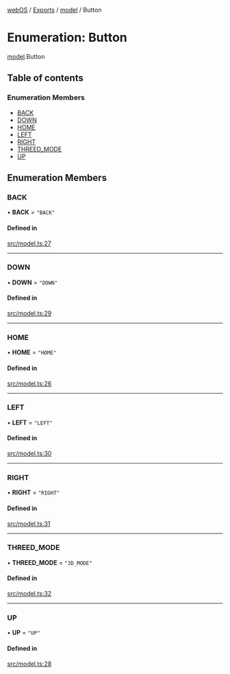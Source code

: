 [webOS](../README.md) / [Exports](../modules.md) / [model](../modules/model.md) / Button

# Enumeration: Button

[model](../modules/model.md).Button

## Table of contents

### Enumeration Members

- [BACK](model.Button.md#back)
- [DOWN](model.Button.md#down)
- [HOME](model.Button.md#home)
- [LEFT](model.Button.md#left)
- [RIGHT](model.Button.md#right)
- [THREED\_MODE](model.Button.md#threed_mode)
- [UP](model.Button.md#up)

## Enumeration Members

### BACK

• **BACK** = ``"BACK"``

#### Defined in

[src/model.ts:27](https://github.com/Dabolus/webos-tv/blob/a44bbc5/src/model.ts#L27)

___

### DOWN

• **DOWN** = ``"DOWN"``

#### Defined in

[src/model.ts:29](https://github.com/Dabolus/webos-tv/blob/a44bbc5/src/model.ts#L29)

___

### HOME

• **HOME** = ``"HOME"``

#### Defined in

[src/model.ts:26](https://github.com/Dabolus/webos-tv/blob/a44bbc5/src/model.ts#L26)

___

### LEFT

• **LEFT** = ``"LEFT"``

#### Defined in

[src/model.ts:30](https://github.com/Dabolus/webos-tv/blob/a44bbc5/src/model.ts#L30)

___

### RIGHT

• **RIGHT** = ``"RIGHT"``

#### Defined in

[src/model.ts:31](https://github.com/Dabolus/webos-tv/blob/a44bbc5/src/model.ts#L31)

___

### THREED\_MODE

• **THREED\_MODE** = ``"3D_MODE"``

#### Defined in

[src/model.ts:32](https://github.com/Dabolus/webos-tv/blob/a44bbc5/src/model.ts#L32)

___

### UP

• **UP** = ``"UP"``

#### Defined in

[src/model.ts:28](https://github.com/Dabolus/webos-tv/blob/a44bbc5/src/model.ts#L28)
